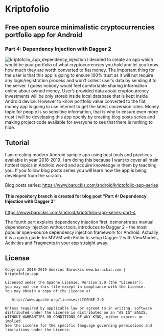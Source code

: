 # Kriptofolio 
## Free open source minimalistic cryptocurrencies portfolio app for Android
### Part 4: Dependency Injection with Dagger 2

![kriptofolio_app_dependency_injection](https://user-images.githubusercontent.com/2387056/54198282-be68c600-44ce-11e9-84a7-5e476b62fd73.png)
I decided to create an app which would be your portfolio of what cryptocurrencies you hold and let you know how much they are worth converted to fiat money.
The important thing for the user is that this app is going to ensure 100% trust as it will not require any login/registration process and won’t collect user’s data by sending it to the server. I guess nobody would feel comfortable sharing information online about owned money. User’s provided data about cryptocurrency investments will be only stored inside local database that is kept inside Android device. However to know portfolio value converted to the fiat money app is going to use internet to get the latest conversion rates. Money topic for people is so sensitive information, that is why to ensure even more trust I will be developing this app openly by creating blog posts series and making project code available for everyone to see that there is nothing to hide.


## Tutorial
I am creating modern Android sample app using best tools and practices available in year 2018-2019. I am doing this because I want to cover all main hottest topics in Android world and acquire knowledge in them by teaching you. If you follow blog posts series you will learn how the app is being developed from the scratch.

Blog posts series: https://www.baruckis.com/android/kriptofolio-app-series

#### This repository branch is created for blog post "Part 4: Dependency Injection with Dagger 2"
https://www.baruckis.com/android/kriptofolio-app-series-part-4

The fourth part explains dependency injection first, demonstrates manual dependency injection without tools, introduces to Dagger 2 - the most popular open-source dependency injection framework for Android. Actually it is a quick guide for MVVM with Kotlin to setup Dagger 2 with ViewModels, Activities and Fragments in your app straight away.


## License

    Copyright 2018-2019 Andrius Baruckis www.baruckis.com | kriptofolio.app

    Licensed under the Apache License, Version 2.0 (the "License");
    you may not use this file except in compliance with the License.
    You may obtain a copy of the License at

       http://www.apache.org/licenses/LICENSE-2.0

    Unless required by applicable law or agreed to in writing, software
    distributed under the License is distributed on an "AS IS" BASIS,
    WITHOUT WARRANTIES OR CONDITIONS OF ANY KIND, either express or implied.
    See the License for the specific language governing permissions and
    limitations under the License.

